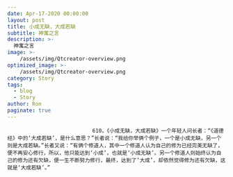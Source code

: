 ```yaml
---
date: Apr-17-2020 00:00:00
layout: post
title: 小成无缺，大成若缺
subtitle: 神寓之言
description: >-
  神寓之言
image: >-
    /assets/img/Qtcreator-overview.png
optimized_image: >-
    /assets/img/Qtcreator-overview.png
category: Story
tags:
  - blog
  - Story
author: Ron
paginate: true
---
```


							　　610，《小成无缺，大成若缺》一个年轻人问长者：“《道德经》中的‘大成若缺’，是什么意思？”长者说：“我给你举俩个例子，一个是小成无缺，另一个则是大成若缺。”长者又说：“有俩个修道人，其中一个修道人认为自己的修为已经完美无缺了，便不再安心修行，所以，他只能达到‘小成’，也就是‘小成无缺’。另一个修道人则始终认为自己的修为还有欠缺，便一生不断努力修行，最终，达到了‘大成’，却依然觉得修为还有欠缺，这就是‘大成若缺’。”
